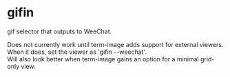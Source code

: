 # gifin
gif selector that outputs to WeeChat.

Does not currently work until term-image adds support for external viewers.\
When it does, set the viewer as 'gifin --weechat'.\
Will also look better when term-image gains an option for a minimal grid-only view.
